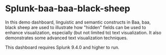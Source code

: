 # Splunk-baa-baa-black-sheep
In this demo dashboard, linguistic and semantic constructs in Baa, baa, black sheep are used to illustrate how "hidden" fields can be used to enhance visualization, especially (but not limited to) text visualization.  It also demonstrates some advanced text visualization techniques.

This dashboard requires Splunk 9.4.0 and higher to run.